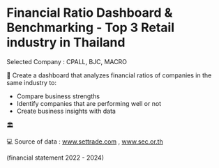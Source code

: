 # Financial Ratio Dashboard & Benchmarking - Top 3 Retail industry in Thailand
Selected Company : CPALL, BJC, MACRO

🎈 Create a dashboard that analyzes financial ratios of companies in the same industry to:
- Compare business strengths
- Identify companies that are performing well or not
- Create business insights with data

🏛️ 

💻 Source of data : www.settrade.com , www.sec.or.th

(financial statement 2022 - 2024)
